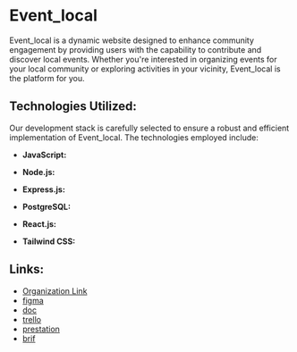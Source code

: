 # Event_local

Event_local is a dynamic website designed to enhance community engagement by providing users with the capability to contribute and discover local events. Whether you're interested in organizing events for your local community or exploring activities in your vicinity, Event_local is the platform for you.

## Technologies Utilized:

Our development stack is carefully selected to ensure a robust and efficient implementation of Event_local. The technologies employed include:

- **JavaScript:** 
  
- **Node.js:** 

- **Express.js:** 

- **PostgreSQL:** 

- **React.js:** 

- **Tailwind CSS:** 

## Links:

- [Organization Link](https://github.com/EventWizards/EventWizards)
- [figma](https://www.figma.com/file/Tw93d2XLDCR5ghhmwqjBjX/Event-Wizards?type=design&node-id=2%3A9&mode=design&t=ak2kABdEmdaq6poz-1)
- [doc](https://docs.google.com/document/d/1KzqCnGn-k7vxn-3AdsculNglG35iEAVy/edit?usp=sharing&ouid=117336614558209650737&rtpof=true&sd=true)
- [trello](https://trello.com/b/WUH9IwSX/event)
- [prestation](https://www.canva.com/design/DAF1rT8-PL4/mICrmeJoZrT7Zljxf3EH6Q/edit?utm_content=DAF1rT8-PL4&utm_campaign=designshare&utm_medium=link2&utm_source=sharebutton)
- [brif](https://docs.google.com/document/d/1wDcayIuut3k1UTJIcO1EUjZ8gZ20c9w_/edit?usp=sharing&ouid=117336614558209650737&rtpof=true&sd=true)
